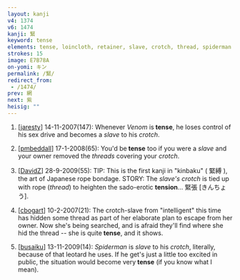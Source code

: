 ```yaml
---
layout: kanji
v4: 1374
v6: 1474
kanji: 緊
keyword: tense
elements: tense, loincloth, retainer, slave, crotch, thread, spiderman
strokes: 15
image: E7B78A
on-yomi: キン
permalink: /緊/
redirect_from:
 - /1474/
prev: 網
next: 紫
heisig: ""
---
```


1) [<a href="http://kanji.koohii.com/profile/jaresty">jaresty</a>] 14-11-2007(147): Whenever <em>Venom</em> is<strong> tense</strong>, he loses control of his sex drive and becomes a <em>slave</em> to his <em>crotch</em>.

2) [<a href="http://kanji.koohii.com/profile/pmbeddall">pmbeddall</a>] 17-1-2008(65): You&#039;d be<strong> tense</strong> too if you were a <em>slave</em> and your owner removed the <em>threads</em> covering your <em>crotch</em>.

3) [<a href="http://kanji.koohii.com/profile/DavidZ">DavidZ</a>] 28-9-2009(55): TIP: This is the first kanji in &quot;kinbaku&quot; ( 緊縛 ), the art of Japanese rope bondage. STORY: The <em>slave&#039;s</em> <em>crotch</em> is tied up with rope (<em>thread</em>) to heighten the sado-erotic <strong>tension</strong>... 緊張 [きんちょう].

4) [<a href="http://kanji.koohii.com/profile/cbogart">cbogart</a>] 10-2-2007(21): The crotch-slave from &quot;intelligent&quot; this time has hidden some thread as part of her elaborate plan to escape from her owner. Now she&#039;s being searched, and is afraid they&#039;ll find where she hid the thread -- she is quite<strong> tense</strong>, and it shows.

5) [<a href="http://kanji.koohii.com/profile/busaiku">busaiku</a>] 13-11-2009(14): <em>Spiderman</em> is <em>slave</em> to his <em>crotch</em>, literally, because of that leotard he uses. If he get&#039;s just a little too excited in public, the situation would become very<strong> tense</strong> (if you know what I mean).

